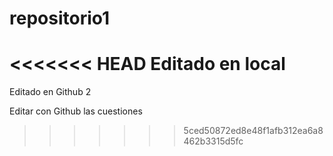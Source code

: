 # repositorio1
<<<<<<< HEAD
Editado en local
=======
Editado en Github 2

Editar con Github las cuestiones
>>>>>>> 5ced50872ed8e48f1afb312ea6a8462b3315d5fc

